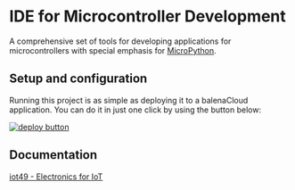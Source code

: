 # IDE for Microcontroller Development

A comprehensive set of tools for developing applications for microcontrollers with special emphasis for [MicroPython](https://micropython.org/).

## Setup and configuration

Running this project is as simple as deploying it to a balenaCloud application. You can do it in just one click by using the button below:

[![deploy button](https://balena.io/deploy.svg)](https://dashboard.balena-cloud.com/deploy?repoUrl=https://github.com/iot49/ide49&defaultDeviceType=raspberrypi4-64)

## Documentation

[iot49 - Electronics for IoT](https://iot49.org)
